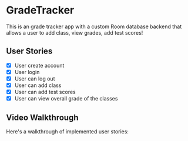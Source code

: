 # GradeTracker

This is an grade tracker app with a custom Room database backend that allows a user to add class, view grades, add test scores!

## User Stories
- [x] User create account
- [x] User login
- [x] User can log out
- [x] User can add class
- [x] User can add test scores
- [x] User can view overall grade of the classes

## Video Walkthrough

Here's a walkthrough of implemented user stories:
